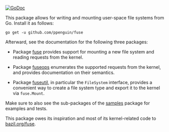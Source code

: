 [![GoDoc](https://godoc.org/github.com/jacobsa/ogletest?status.svg)](https://godoc.org/github.com/ppenguin/fuse)

This package allows for writing and mounting user-space file systems from Go.
Install it as follows:

    go get -u github.com/ppenguin/fuse

Afterward, see the documentation for the following three packages:

 *  Package [fuse][] provides support for mounting a new file system and
    reading requests from the kernel.

 *  Package [fuseops][] enumerates the supported requests from the kernel, and
    provides documentation on their semantics.

 *  Package [fuseutil][], in particular the `FileSystem` interface, provides a
    convenient way to create a file system type and export it to the kernel via
    `fuse.Mount`.

Make sure to also see the sub-packages of the [samples][] package for examples
and tests.

This package owes its inspiration and most of its kernel-related code to
[bazil.org/fuse][bazil].

[fuse]: http://godoc.org/github.com/ppenguin/fuse
[fuseops]: http://godoc.org/github.com/ppenguin/fuse/fuseops
[fuseutil]: http://godoc.org/github.com/ppenguin/fuse/fuseutil
[samples]: http://godoc.org/github.com/ppenguin/fuse/samples
[bazil]: http://godoc.org/bazil.org/fuse
